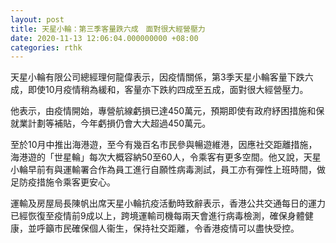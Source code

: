 ```yaml
---
layout: post
title: 天星小輪：第三季客量跌六成　面對很大經營壓力
date: 2020-11-13 12:06:04.000000000 +08:00
categories: rthk
---
```


天星小輪有限公司總經理何龍偉表示，因疫情關係，第3季天星小輪客量下跌六成，即使10月疫情稍為緩和，客量亦下跌約四成至五成，面對很大經營壓力。

他表示，由疫情開始，專營航線虧損已達450萬元，預期即使有政府紓困措施和保就業計劃等補貼，今年虧損仍會大大超過450萬元。

至於10月中推出海港遊，至今有幾百名市民參與暢遊維港，因應社交距離措施，海港遊的「世星輪」每次大概容納50至60人，令乘客有更多空間。他又說，天星小輪早前有與運輸署合作為員工進行自願性病毒測試，員工亦有彈性上班時間，做足防疫措施令乘客更安心。

運輸及房屋局長陳帆出席天星小輪抗疫活動時致辭表示，香港公共交通每日的運力已經恢復至疫情前9成以上，跨境運輸司機每兩天會進行病毒檢測，確保身體健康，並呼籲市民確保個人衞生，保持社交距離，令香港疫情可以盡快受控。
